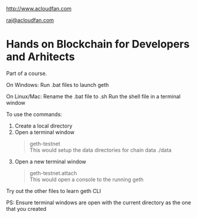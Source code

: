 http://www.acloudfan.com

raj@acloudfan.com

# Hands on Blockchain for Developers and Arhitects

Part of a course.

On Windows:   Run .bat files to launch geth

On Linux/Mac: Rename the .bat file to .sh
              Run the shell file in a terminal window

   
To use the commands:   
   
1. Create a local directory  
2. Open a terminal window   
   > geth-testnet   
   This would setup the data directories for chain data ./data   
3. Open a new terminal window   
   > geth-testnet.attach   
   This would open a console to the running geth   
   
Try out the other files to learn geth CLI   

PS: Ensure terminal windows are open with the current directory as the one that you created

